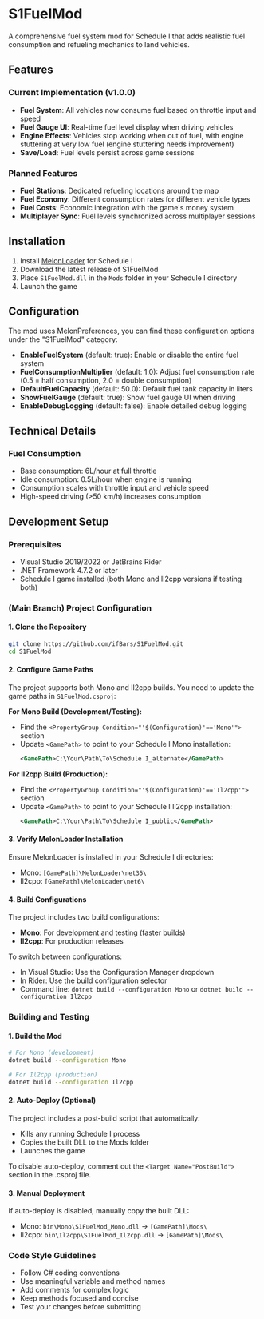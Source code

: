 # S1FuelMod

A comprehensive fuel system mod for Schedule I that adds realistic fuel consumption and refueling mechanics to land vehicles.

## Features

### Current Implementation (v1.0.0)
- **Fuel System**: All vehicles now consume fuel based on throttle input and speed
- **Fuel Gauge UI**: Real-time fuel level display when driving vehicles
- **Engine Effects**: Vehicles stop working when out of fuel, with engine stuttering at very low fuel (engine stuttering needs improvement)
- **Save/Load**: Fuel levels persist across game sessions

### Planned Features
- **Fuel Stations**: Dedicated refueling locations around the map
- **Fuel Economy**: Different consumption rates for different vehicle types
- **Fuel Costs**: Economic integration with the game's money system
- **Multiplayer Sync**: Fuel levels synchronized across multiplayer sessions


## Installation

1. Install [MelonLoader](https://melonwiki.xyz/) for Schedule I
2. Download the latest release of S1FuelMod
3. Place `S1FuelMod.dll` in the `Mods` folder in your Schedule I directory
4. Launch the game

## Configuration

The mod uses MelonPreferences, you can find these configuration options under the "S1FuelMod" category:

- **EnableFuelSystem** (default: true): Enable or disable the entire fuel system
- **FuelConsumptionMultiplier** (default: 1.0): Adjust fuel consumption rate (0.5 = half consumption, 2.0 = double consumption)
- **DefaultFuelCapacity** (default: 50.0): Default fuel tank capacity in liters
- **ShowFuelGauge** (default: true): Show fuel gauge UI when driving
- **EnableDebugLogging** (default: false): Enable detailed debug logging

## Technical Details

### Fuel Consumption
- Base consumption: 6L/hour at full throttle
- Idle consumption: 0.5L/hour when engine is running
- Consumption scales with throttle input and vehicle speed
- High-speed driving (>50 km/h) increases consumption

## Development Setup

### Prerequisites
- Visual Studio 2019/2022 or JetBrains Rider
- .NET Framework 4.7.2 or later
- Schedule I game installed (both Mono and Il2cpp versions if testing both)

### (Main Branch) Project Configuration

#### 1. Clone the Repository
```bash
git clone https://github.com/ifBars/S1FuelMod.git
cd S1FuelMod
```

#### 2. Configure Game Paths
The project supports both Mono and Il2cpp builds. You need to update the game paths in `S1FuelMod.csproj`:

**For Mono Build (Development/Testing):**
- Find the `<PropertyGroup Condition="'$(Configuration)'=='Mono'">` section
- Update `<GamePath>` to point to your Schedule I Mono installation:
  ```xml
  <GamePath>C:\Your\Path\To\Schedule I_alternate</GamePath>
  ```

**For Il2cpp Build (Production):**
- Find the `<PropertyGroup Condition="'$(Configuration)'=='Il2cpp'">` section
- Update `<GamePath>` to point to your Schedule I Il2cpp installation:
  ```xml
  <GamePath>C:\Your\Path\To\Schedule I_public</GamePath>
  ```

#### 3. Verify MelonLoader Installation
Ensure MelonLoader is installed in your Schedule I directories:
- Mono: `[GamePath]\MelonLoader\net35\`
- Il2cpp: `[GamePath]\MelonLoader\net6\`

#### 4. Build Configurations
The project includes two build configurations:
- **Mono**: For development and testing (faster builds)
- **Il2cpp**: For production releases

To switch between configurations:
- In Visual Studio: Use the Configuration Manager dropdown
- In Rider: Use the build configuration selector
- Command line: `dotnet build --configuration Mono` or `dotnet build --configuration Il2cpp`

### Building and Testing

#### 1. Build the Mod
```bash
# For Mono (development)
dotnet build --configuration Mono

# For Il2cpp (production)
dotnet build --configuration Il2cpp
```

#### 2. Auto-Deploy (Optional)
The project includes a post-build script that automatically:
- Kills any running Schedule I process
- Copies the built DLL to the Mods folder
- Launches the game

To disable auto-deploy, comment out the `<Target Name="PostBuild">` section in the .csproj file.

#### 3. Manual Deployment
If auto-deploy is disabled, manually copy the built DLL:
- Mono: `bin\Mono\S1FuelMod_Mono.dll` → `[GamePath]\Mods\`
- Il2cpp: `bin\Il2cpp\S1FuelMod_Il2cpp.dll` → `[GamePath]\Mods\`

### Code Style Guidelines
- Follow C# coding conventions
- Use meaningful variable and method names
- Add comments for complex logic
- Keep methods focused and concise
- Test your changes before submitting